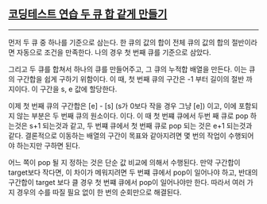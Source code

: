 ## [코딩테스트 연습 두 큐 합 같게 만들기](https://school.programmers.co.kr/learn/courses/30/lessons/118667)

---

먼저 두 큐 중 하나를 기준으로 삼는다. 한 큐의 값의 합이 전체 큐의 값의 합의 절반이라면 자동으로 조건을 만족한다. 나의 경우 첫 번째 큐를 기준으로 삼았다.

그리고 두 큐를 합쳐서 하나의 큐를 만들어주고, 그 큐의 누적합 배열을 만든다. 이는 큐의 구간합을 쉽게 구하기 위함이다. 이 때, 첫 번째 큐의 구간은 -1 부터 길이의 절반 까지이다. 이 구간을 s, e 값에 할당한다.

이제 첫 번째 큐의 구간합은 [e] - [s] (s가 0보다 작을 경우 그냥 [e]) 이고, 이에 포함되지 않는 부분은 두 번째 큐의 원소이다. 이다. 이 때 첫 번쨰 큐에서 두번 째 큐로 pop 하는것은 s+1 되는것과 같고, 두 번쨰 큐에서 첫 번째 큐로 pop 되는 것은 e+1 되는것과 같다. 결론적으로 이동하는 배열의 구간이 목표와 같아지려면 몇 번의 작업이 수행되어야 하는지만 구하면 된다.

어느 쪽이 pop 될 지 정하는 것은 단순 값 비교에 의해서 수행된다. 만약 구간합이 target보다 작다면, 이 차이가 메워지려면 두 번쨰 큐에서 pop이 일어나야 하고, 반대의 구간합이 target 보다 클 경우 첫 번쨰 큐에서 pop이 일어나야만 한다. 따라서 여러 가지 경우의 수를 따질 필요 없이 한 번의 순회만으로 해결된다.
